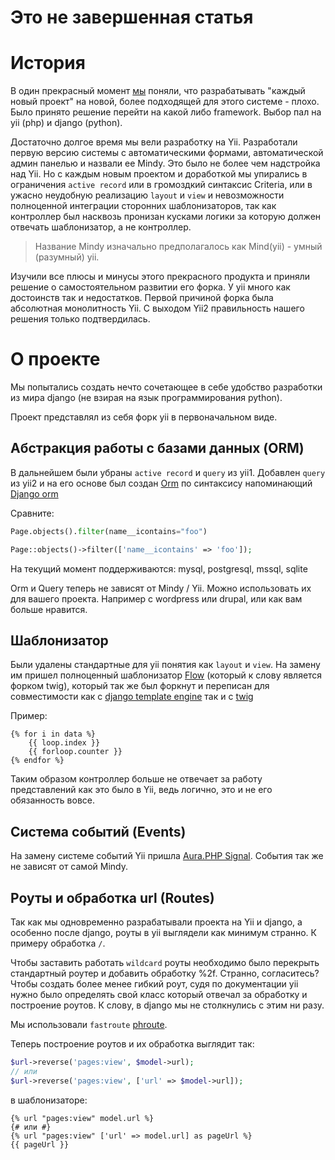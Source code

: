 # Это не завершенная статья

# История

В один прекрасный момент [мы](http://studio107.ru/) поняли, что разрабатывать "каждый новый проект" на новой, более подходящей для этого системе - плохо. Было принято решение перейти на какой либо framework. Выбор пал на yii (php) и django (python).

Достаточно долгое время мы вели разработку на Yii. Разработали первую версию системы с автоматическими формами, автоматической админ панелью и назвали ее Mindy. Это было не более чем надстройка над Yii. Но с каждым новым проектом и доработкой мы упирались в ограничения `active record` или в громоздкий синтаксис Criteria, или в ужасно неудобную реализацию `layout` и `view` и невозможности полноценной интеграции сторонних шаблонизаторов, так как контроллер был насквозь пронизан кусками логики за которую должен отвечать шаблонизатор, а не контроллер.

> Название Mindy изначально предполагалось как Mind(yii) - умный (разумный) yii.

Изучили все плюсы и минусы этого прекрасного продукта и приняли решение о самостоятельном развитии его форка. У yii много как достоинств так и недостатков. Первой причиной форка была абсолютная монолитность Yii. С выходом Yii2 правильность нашего решения только подтвердилась.

# О проекте

Мы попытались создать нечто сочетающее в себе удобство разработки из мира django (не взирая на язык программирования python).

Проект представлял из себя форк yii в первоначальном виде.


## Абстракция работы с базами данных (ORM)

В дальнейшем были убраны `active record` и `query` из yii1. Добавлен `query` из yii2 и на его основе был создан [Orm](https://github.com/studio107/Mindy_Orm) по синтаксису напоминающий [Django orm](https://docs.djangoproject.com/en/1.7/#the-model-layer)

Сравните:

```python
Page.objects().filter(name__icontains="foo")
```

```php
Page::objects()->filter(['name__icontains' => 'foo']);
```

На текущий момент поддерживаются: mysql, postgresql, mssql, sqlite

Orm и Query теперь не зависят от Mindy / Yii. Можно использовать их для вашего проекта. Например с wordpress или drupal, или как вам больше нравится.

## Шаблонизатор

Были удалены стандартные для yii понятия как `layout` и `view`. На замену им пришел полноценный шаблонизатор [Flow](https://github.com/nramenta/flow) (который к слову является форком twig), который так же был форкнут и переписан для совместимости как с [django template engine](https://docs.djangoproject.com/en/1.7/topics/templates/) так и с [twig](http://twig.sensiolabs.org/)

Пример:

```twig
{% for i in data %}
    {{ loop.index }}
    {{ forloop.counter }}
{% endfor %}
```

Таким образом контроллер больше не отвечает за работу представлений как это было в Yii, ведь логично, это и не его обязанность вовсе.

## Система событий (Events)

На замену системе событий Yii пришла [Aura.PHP Signal](https://github.com/auraphp/Aura.Signal). События так же не зависят от самой Mindy.

## Роуты и обработка url (Routes)

Так как мы одновременно разрабатывали проекта на Yii и django, а особенно после django, роуты в yii выглядели как минимум странно. К примеру обработка `/`.

Чтобы заставить работать `wildcard` роуты необходимо было перекрыть стандартный роутер и добавить обработку %2f. Странно, согласитесь? Чтобы создать более менее гибкий роут, судя по документации yii нужно было определять свой класс который отвечал за обработку и построение роутов. К слову, в django мы не столкнулись с этим ни разу.

Мы использовали `fastroute` [phroute](https://github.com/mrjgreen/phroute).

Теперь построение роутов и их обработка выглядит так:

```php
$url->reverse('pages:view', $model->url);
// или
$url->reverse('pages:view', ['url' => $model->url]);
```

в шаблонизаторе:

```twig
{% url "pages:view" model.url %}
{# или #}
{% url "pages:view" ['url' => model.url] as pageUrl %}
{{ pageUrl }}
```
